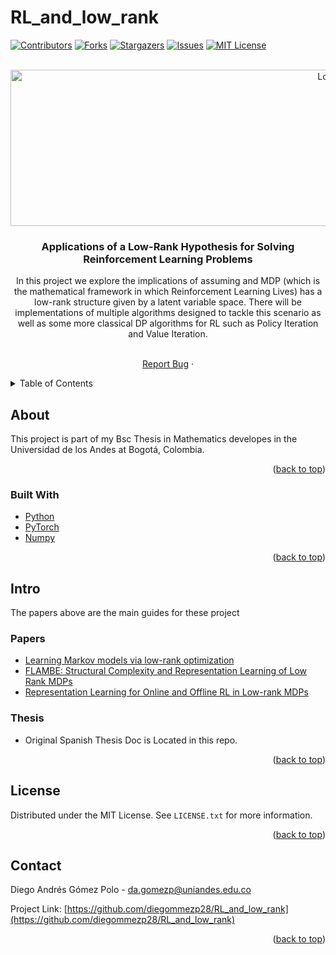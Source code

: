 # RL_and_low_rank
<div id="top"></div>
<!--
*** Thanks for checking out the Best-README-Template. If you have a suggestion
*** that would make this better, please fork the repo and create a pull request
*** or simply open an issue with the tag "enhancement".
*** Don't forget to give the project a star!
*** Thanks again! Now go create something AMAZING! :D
-->



<!-- PROJECT SHIELDS -->
<!--
*** I'm using markdown "reference style" links for readability.
*** Reference links are enclosed in brackets [ ] instead of parentheses ( ).
*** See the bottom of this document for the declaration of the reference variables
*** for contributors-url, forks-url, etc. This is an optional, concise syntax you may use.
*** https://www.markdownguide.org/basic-syntax/#reference-style-links
-->
[![Contributors][contributors-shield]][contributors-url]
[![Forks][forks-shield]][forks-url]
[![Stargazers][stars-shield]][stars-url]
[![Issues][issues-shield]][issues-url]
[![MIT License][license-shield]][license-url]




<!-- PROJECT LOGO -->
<br />
<div align="center">
    <img src="https://user-images.githubusercontent.com/47110686/208136557-c8956204-50b7-45f7-a5f4-7ef36f45254f.png" alt="Logo" width="1000" height="250">
  </a>


<h3 align="center">Applications of a Low-Rank Hypothesis for Solving Reinforcement Learning Problems</h3>

  <p align="center">
  
In this project we explore the implications of assuming and MDP (which is the mathematical framework in which Reinforcement Learning Lives) has a low-rank structure given by a latent variable space. There will be implementations of multiple algorithms designed to tackle this scenario as well as some more classical DP algorithms for RL such as Policy Iteration and Value Iteration. 

  </br>
    <a href="https://github.com/diegommezp28/RL_and_low_rank/issues">Report Bug</a>
    ·
  </p>
</div>



<!-- TABLE OF CONTENTS -->
<details>
  <summary>Table of Contents</summary>
  <ol>
    <li>
      <a href="#about-the-project">About</a>
      <ul>
        <li><a href="#built-with">Built with</a></li>
      </ul>
    </li>
    <li>
      <a href="#getting-started">Intro</a>
      <ul>
        <li><a href="#prerequisites">Prerequisites</a></li>
        <li><a href="#installation">Installation</a></li>
      </ul>
    </li>
    <li><a href="#usage">Use</a></li>
    <li><a href="#license">License</a></li>
    <li><a href="#contact">Contact</a></li>
  </ol>
</details>



<!-- ABOUT THE PROJECT -->
## About
This project is part of my Bsc Thesis in Mathematics developes in the Universidad de los Andes at Bogotá, Colombia.


 <!-- ![image](https://user-images.githubusercontent.com/47110686/140454973-b1c7e6d5-f593-44b9-8c8f-f2ad8fbee495.png)

![image](https://user-images.githubusercontent.com/47110686/140455106-92ebd036-3800-4523-81dd-476ce8daafa4.png)

![image](https://user-images.githubusercontent.com/47110686/140455159-83d70615-09bb-4f05-a3cf-ba389d9afc1e.png) -->


<p align="right">(<a href="#top">back to top</a>)</p>



### Built With

* [Python](https://www.python.org/)
* [PyTorch](https://pytorch.org/)
* [Numpy](https://numpy.org/)

<p align="right">(<a href="#top">back to top</a>)</p>



<!-- GETTING STARTED -->
## Intro
The papers above are the main guides for these project

 ### Papers
 
 * [Learning Markov models via low-rank optimization](https://arxiv.org/abs/1907.00113)
 * [FLAMBE: Structural Complexity and Representation Learning of Low Rank MDPs](https://arxiv.org/abs/2006.10814)
 * [Representation Learning for Online and Offline RL in Low-rank MDPs](https://arxiv.org/abs/2110.04652    )

### Thesis
 * Original Spanish Thesis Doc is Located in this repo.

<p align="right">(<a href="#top">back to top</a>)</p>




<!-- LICENSE -->
## License

Distributed under the MIT License. See `LICENSE.txt` for more information.

<p align="right">(<a href="#top">back to top</a>)</p>



<!-- CONTACT -->
## Contact

Diego Andrés Gómez Polo  - da.gomezp@uniandes.edu.co

Project Link: [https://github.com/diegommezp28/RL_and_low_rank](https://github.com/diegommezp28/RL_and_low_rank)

<p align="right">(<a href="#top">back to top</a>)</p>



<!-- MARKDOWN LINKS & IMAGES -->
<!-- https://www.markdownguide.org/basic-syntax/#reference-style-links -->
[contributors-shield]: https://img.shields.io/github/contributors/diegommezp28/RL_and_low_rank.svg?style=for-the-badge
[contributors-url]: https://github.com/diegommezp28/RL_and_low_rank/graphs/contributors
[forks-shield]: https://img.shields.io/github/forks/diegommezp28/RL_and_low_rank.svg?style=for-the-badge
[forks-url]: https://github.com/diegommezp28/RL_and_low_rank/network/members
[stars-shield]: https://img.shields.io/github/stars/diegommezp28/RL_and_low_rank.svg?style=for-the-badge
[stars-url]: https://github.com/diegommezp28/RL_and_low_rank/stargazers
[issues-shield]: https://img.shields.io/github/issues/diegommezp28/RL_and_low_rank.svg?style=for-the-badge
[issues-url]: https://github.com/diegommezp28/RL_and_low_rank/issues
[license-shield]: https://img.shields.io/github/license/diegommezp28/RL_and_low_rank.svg?style=for-the-badge
[license-url]: https://github.com/diegommezp28/RL_and_low_rank/blob/master/LICENSE.txt
[product-screenshot]: images/screenshot.png
